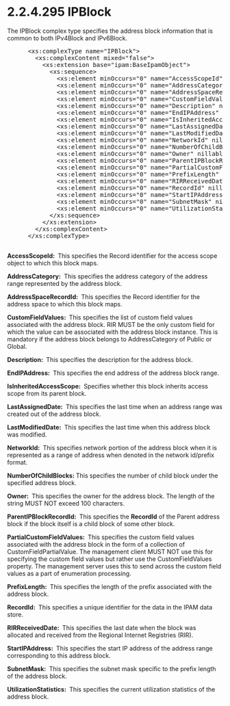 <html dir="LTR" xmlns:mshelp="http://msdn.microsoft.com/mshelp" xmlns:ddue="http://ddue.schemas.microsoft.com/authoring/2003/5" xmlns:xlink="http://www.w3.org/1999/xlink" xmlns:tool="http://www.microsoft.com/tooltip">
 <body>
 <div id="header">
 <h1 class="heading">2.2.4.295 IPBlock</h1>
 </div>
 <div id="mainSection">
 <div id="mainBody">
 <div id="allHistory" class="saveHistory"></div>
 <div id="sectionSection0" class="section" name="collapseableSection">
 

<p>The IPBlock complex type specifies the address block
information that is common to both IPv4Block and IPv6Block.</p>

<dl>
<dd>
<div><pre> &lt;xs:complexType name=&quot;IPBlock&quot;&gt;
   &lt;xs:complexContent mixed=&quot;false&quot;&gt;
     &lt;xs:extension base=&quot;ipam:BaseIpamObject&quot;&gt;
       &lt;xs:sequence&gt;
         &lt;xs:element minOccurs=&quot;0&quot; name=&quot;AccessScopeId&quot; type=&quot;xsd:long&quot; /&gt;
         &lt;xs:element minOccurs=&quot;0&quot; name=&quot;AddressCategory&quot; type=&quot;ipam:AddressCategory&quot; /&gt;
         &lt;xs:element minOccurs=&quot;0&quot; name=&quot;AddressSpaceRecordId&quot; type=&quot;xsd:long&quot; /&gt;
         &lt;xs:element minOccurs=&quot;0&quot; name=&quot;CustomFieldValues&quot; nillable=&quot;true&quot; type=&quot;ipam:ArrayOfCustomFieldValue&quot; /&gt;
         &lt;xs:element minOccurs=&quot;0&quot; name=&quot;Description&quot; nillable=&quot;true&quot; type=&quot;xsd:string&quot; /&gt;
         &lt;xs:element minOccurs=&quot;0&quot; name=&quot;EndIPAddress&quot; nillable=&quot;true&quot; type=&quot;sysnet:IPAddress&quot; /&gt;
         &lt;xs:element minOccurs=&quot;0&quot; name=&quot;IsInheritedAccessScope&quot; type=&quot;xsd:boolean&quot; /&gt;
         &lt;xs:element minOccurs=&quot;0&quot; name=&quot;LastAssignedDate&quot; nillable=&quot;true&quot; type=&quot;xsd:dateTime&quot; /&gt;
         &lt;xs:element minOccurs=&quot;0&quot; name=&quot;LastModifiedDate&quot; nillable=&quot;true&quot; type=&quot;xsd:dateTime&quot; /&gt;
         &lt;xs:element minOccurs=&quot;0&quot; name=&quot;NetworkId&quot; nillable=&quot;true&quot; type=&quot;sysnet:IPAddress&quot; /&gt;
         &lt;xs:element minOccurs=&quot;0&quot; name=&quot;NumberOfChildBlocks&quot; type=&quot;xsd:int&quot; /&gt;
         &lt;xs:element minOccurs=&quot;0&quot; name=&quot;Owner&quot; nillable=&quot;true&quot; type=&quot;xsd:string&quot; /&gt;
         &lt;xs:element minOccurs=&quot;0&quot; name=&quot;ParentIPBlockRecordId&quot; nillable=&quot;true&quot; type=&quot;xsd:long&quot; /&gt;
         &lt;xs:element minOccurs=&quot;0&quot; name=&quot;PartialCustomFieldValues&quot; nillable=&quot;true&quot; type=&quot;ipam:ArrayOfCustomFieldPartialValue&quot; /&gt;
         &lt;xs:element minOccurs=&quot;0&quot; name=&quot;PrefixLength&quot; type=&quot;xsd:int&quot; /&gt;
         &lt;xs:element minOccurs=&quot;0&quot; name=&quot;RIRReceivedDate&quot; nillable=&quot;true&quot; type=&quot;xsd:dateTime&quot; /&gt;
         &lt;xs:element minOccurs=&quot;0&quot; name=&quot;RecordId&quot; nillable=&quot;true&quot; type=&quot;xsd:long&quot; /&gt;
         &lt;xs:element minOccurs=&quot;0&quot; name=&quot;StartIPAddress&quot; nillable=&quot;true&quot; type=&quot;sysnet:IPAddress&quot; /&gt;
         &lt;xs:element minOccurs=&quot;0&quot; name=&quot;SubnetMask&quot; nillable=&quot;true&quot; type=&quot;sysnet:IPAddress&quot; /&gt;
         &lt;xs:element minOccurs=&quot;0&quot; name=&quot;UtilizationStatistics&quot; nillable=&quot;true&quot; type=&quot;ipam:IPUtilization&quot; /&gt;
       &lt;/xs:sequence&gt;
     &lt;/xs:extension&gt;
   &lt;/xs:complexContent&gt;
 &lt;/xs:complexType&gt;
  
</pre></div>
</dd></dl>

<p><b>AccessScopeId: </b> This specifies the Record
identifier for the access scope object to which this block maps.</p>

<p><b>AddressCategory: </b> This specifies the address
category of the address range represented by the address block.</p>

<p><b>AddressSpaceRecordId: </b> This specifies the
Record identifier for the address space to which this block maps.</p>

<p><b>CustomFieldValues: </b> This specifies the list of
custom field values associated with the address block. RIR MUST be the only
custom field for which the value can be associated with the address block
instance. This is mandatory if the address block belongs to AddressCategory of
Public or Global.</p>

<p><b>Description: </b> This specifies the description
for the address block.</p>

<p><b>EndIPAddress: </b> This specifies the end address
of the address block range.</p>

<p><b>IsInheritedAccessScope: </b> Specifies whether
this block inherits access scope from its parent block.</p>

<p><b>LastAssignedDate: </b> This specifies the last
time when an address range was created out of the address block.</p>

<p><b>LastModifiedDate: </b> This specifies the last
time when this address block was modified.</p>

<p><b>NetworkId: </b> This specifies network portion of
the address block when it is represented as a range of address when denoted in
the network id/prefix format.</p>

<p><b>NumberOfChildBlocks: </b>This specifies the number
of child block under the specified address block.</p>

<p><b>Owner: </b> This specifies the owner for the
address block. The length of the string MUST NOT exceed 100 characters.</p>

<p><b>ParentIPBlockRecordId: </b> This specifies the <b>RecordId</b>
of the Parent address block if the block itself is a child block of some other
block.</p>

<p><b>PartialCustomFieldValues: </b> This specifies the
custom field values associated with the address block in the form of a
collection of CustomFieldPartialValue. The management client MUST NOT use this
for specifying the custom field values but rather use the CustomFieldValues
property. The management server uses this to send across the custom field
values as a part of enumeration processing.</p>

<p><b>PrefixLength: </b> This specifies the length of
the prefix associated with the address block.</p>

<p><b>RecordId: </b> This specifies a unique identifier
for the data in the IPAM data store.</p>

<p><b>RIRReceivedDate: </b> This specifies the last date
when the block was allocated and received from the Regional Internet Registries
(RIR).</p>

<p><b>StartIPAddress: </b> This specifies the start IP
address of the address range corresponding to this address block.</p>

<p><b>SubnetMask: </b> This specifies the subnet mask
specific to the prefix length of the address block.</p>

<p><b>UtilizationStatistics: </b> This specifies the
current utilization statistics of the address block.</p>

<dl>
<dd>
<div><pre>  
</pre></div>
</dd></dl>


 </div>
 </div>
 </div>
 </body>
</html>